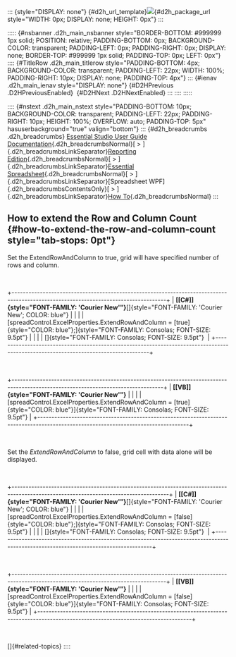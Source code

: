 ::: {style="DISPLAY: none"}
[](ms-xhelp:///?Id=d2h_url_template){#d2h_url_template}![](!package_url!){#d2h_package_url style="WIDTH: 0px; DISPLAY: none; HEIGHT: 0px"}
:::

::::: {#nsbanner .d2h_main_nsbanner style="BORDER-BOTTOM: #999999 1px solid; POSITION: relative; PADDING-BOTTOM: 0px; BACKGROUND-COLOR: transparent; PADDING-LEFT: 0px; PADDING-RIGHT: 0px; DISPLAY: none; BORDER-TOP: #999999 1px solid; PADDING-TOP: 0px; LEFT: 0px"}
:::: {#TitleRow .d2h_main_titlerow style="PADDING-BOTTOM: 4px; BACKGROUND-COLOR: transparent; PADDING-LEFT: 22px; WIDTH: 100%; PADDING-RIGHT: 10px; DISPLAY: none; PADDING-TOP: 4px"}
::: {#ienav .d2h_main_ienav style="DISPLAY: none"}
[](ms-xhelp:///?Id=c5e4c05e-89fb-482c-afe6-5043e46d9caa){#D2HPrevious .D2HPreviousEnabled}  [](ms-xhelp:///?Id=fa4f21a9-b22a-4247-ae70-5101ef0238f6){#D2HNext .D2HNextEnabled}
:::
::::
:::::

:::: {#nstext .d2h_main_nstext style="PADDING-BOTTOM: 10px; BACKGROUND-COLOR: transparent; PADDING-LEFT: 22px; PADDING-RIGHT: 10px; HEIGHT: 100%; OVERFLOW: auto; PADDING-TOP: 5px" hasuserbackground="true" valign="bottom"}
::: {#d2h_breadcrumbs .d2h_breadcrumbs}
[Essential Studio User Guide Documentation](ms-xhelp:///?Id=12457748-09e3-4d74-a240-8e049cedf030){.d2h_breadcrumbsNormal}[ \> ]{.d2h_breadcrumbsLinkSeparator}[Reporting Edition](ms-xhelp:///?Id=027aa5b6-6676-4f93-ad23-c20e8c45792e){.d2h_breadcrumbsNormal}[ \> ]{.d2h_breadcrumbsLinkSeparator}[Essential Spreadsheet](ms-xhelp:///?Id=25812fa4-b4ea-4485-bbfb-30849a783142){.d2h_breadcrumbsNormal}[ \> ]{.d2h_breadcrumbsLinkSeparator}[Spreadsheet WPF]{.d2h_breadcrumbsContentsOnly}[ \> ]{.d2h_breadcrumbsLinkSeparator}[How To](ms-xhelp:///?Id=1f183878-0143-4346-958e-968410a93581){.d2h_breadcrumbsNormal}
:::

## How to extend the Row and Column Count {#how-to-extend-the-row-and-column-count style="tab-stops: 0pt"}

Set the ExtendRowAndColumn to true, grid will have specified number of rows and column.

 

+------------------------------------------------------------------------------------------------------------------------------------+
| **[\[C#\]]{style="FONT-FAMILY: 'Courier New'"}**[]{style="FONT-FAMILY: 'Courier New'; COLOR: blue"}                                |
|                                                                                                                                    |
| [spreadControl.ExcelProperties.ExtendRowAndColumn = [true]{style="COLOR: blue"};]{style="FONT-FAMILY: Consolas; FONT-SIZE: 9.5pt"} |
|                                                                                                                                    |
| []{style="FONT-FAMILY: Consolas; FONT-SIZE: 9.5pt"}                                                                                |
+------------------------------------------------------------------------------------------------------------------------------------+

 

+-----------------------------------------------------------------------------------------------------------------------------------+
| **[\[VB\]]{style="FONT-FAMILY: 'Courier New'"}**                                                                                  |
|                                                                                                                                   |
| [spreadControl.ExcelProperties.ExtendRowAndColumn = [true]{style="COLOR: blue"}]{style="FONT-FAMILY: Consolas; FONT-SIZE: 9.5pt"} |
+-----------------------------------------------------------------------------------------------------------------------------------+

 

Set the *ExtendRowAndColumn* to false, grid cell with data alone will be displayed.

 

+-------------------------------------------------------------------------------------------------------------------------------------+
| **[\[C#\]]{style="FONT-FAMILY: 'Courier New'"}**[]{style="FONT-FAMILY: 'Courier New'; COLOR: blue"}                                 |
|                                                                                                                                     |
| [spreadControl.ExcelProperties.ExtendRowAndColumn = [false]{style="COLOR: blue"};]{style="FONT-FAMILY: Consolas; FONT-SIZE: 9.5pt"} |
|                                                                                                                                     |
| []{style="FONT-FAMILY: Consolas; FONT-SIZE: 9.5pt"}                                                                                 |
+-------------------------------------------------------------------------------------------------------------------------------------+

 

+------------------------------------------------------------------------------------------------------------------------------------+
| **[\[VB\]]{style="FONT-FAMILY: 'Courier New'"}**                                                                                   |
|                                                                                                                                    |
| [spreadControl.ExcelProperties.ExtendRowAndColumn = [false]{style="COLOR: blue"}]{style="FONT-FAMILY: Consolas; FONT-SIZE: 9.5pt"} |
+------------------------------------------------------------------------------------------------------------------------------------+

 

[]{#related-topics}
::::

